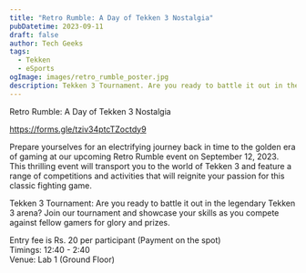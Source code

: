 ```yaml
---
title: "Retro Rumble: A Day of Tekken 3 Nostalgia"
pubDatetime: 2023-09-11
draft: false
author: Tech Geeks
tags:
  - Tekken
  - eSports
ogImage: images/retro_rumble_poster.jpg
description: Tekken 3 Tournament. Are you ready to battle it out in the legendary Tekken 3 arena? Join our tournament and showcase your skills as you compete against fellow gamers for glory and prizes.
---
```


Retro Rumble: A Day of Tekken 3 Nostalgia

https://forms.gle/tziv34ptcTZoctdy9

Prepare yourselves for an electrifying journey back in time to the golden era of gaming at our upcoming Retro Rumble event on September 12, 2023. This thrilling event will transport you to the world of Tekken 3 and feature a range of competitions and activities that will reignite your passion for this classic fighting game.

Tekken 3 Tournament: Are you ready to battle it out in the legendary Tekken 3 arena? Join our tournament and showcase your skills as you compete against fellow gamers for glory and prizes.

Entry fee is Rs. 20 per participant (Payment on the spot)\
Timings: 12:40 - 2:40\
Venue: Lab 1 (Ground Floor)
